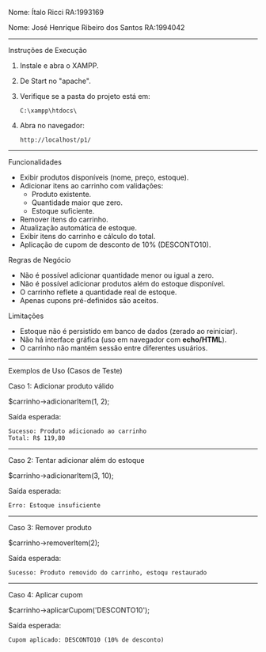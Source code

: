Nome: Ítalo Ricci RA:1993169

Nome: José Henrique Ribeiro dos Santos RA:1994042

------------------------------------------------------------------------

Instruções de Execução 

1.  Instale e abra o XAMPP.

2.  De Start no "apache".

3.  Verifique se a pasta do projeto está em:

        C:\xampp\htdocs\

4.  Abra no navegador:

        http://localhost/p1/

------------------------------------------------------------------------

Funcionalidades

-   Exibir produtos disponíveis (nome, preço, estoque).
-   Adicionar itens ao carrinho com validações:
    -   Produto existente.
    -   Quantidade maior que zero.
    -   Estoque suficiente.
-   Remover itens do carrinho.
-   Atualização automática de estoque.
-   Exibir itens do carrinho e cálculo do total.
-   Aplicação de cupom de desconto de 10% (DESCONTO10).

Regras de Negócio

-   Não é possível adicionar quantidade menor ou igual a zero.
-   Não é possível adicionar produtos além do estoque disponível.
-   O carrinho reflete a quantidade real de estoque.
-   Apenas cupons pré-definidos são aceitos.

Limitações

-   Estoque não é persistido em banco de dados (zerado ao reiniciar).
-   Não há interface gráfica (uso em navegador com **echo/HTML**).
-   O carrinho não mantém sessão entre diferentes usuários.

------------------------------------------------------------------------

Exemplos de Uso (Casos de Teste)

Caso 1: Adicionar produto válido

$carrinho->adicionarItem(1, 2);

Saída esperada:

    Sucesso: Produto adicionado ao carrinho
    Total: R$ 119,80

------------------------------------------------------------------------

Caso 2: Tentar adicionar além do estoque

$carrinho->adicionarItem(3, 10);

Saída esperada:

    Erro: Estoque insuficiente

------------------------------------------------------------------------

Caso 3: Remover produto

$carrinho->removerItem(2);

Saída esperada:

    Sucesso: Produto removido do carrinho, estoqu restaurado

------------------------------------------------------------------------

Caso 4: Aplicar cupom

$carrinho->aplicarCupom('DESCONTO10');

Saída esperada:

    Cupom aplicado: DESCONTO10 (10% de desconto)
